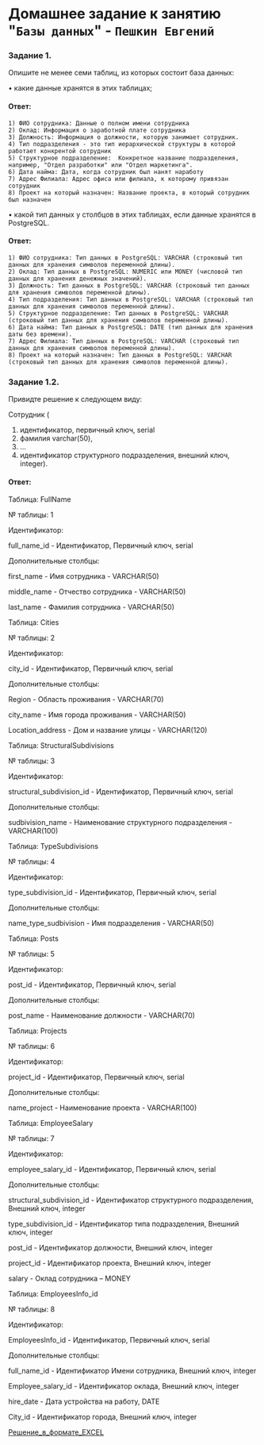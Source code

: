 # Домашнее задание к занятию "`Базы данных`" - `Пешкин Евгений`


### Задание 1.

Опишите не менее семи таблиц, из которых состоит база данных:


• какие данные хранятся в этих таблицах;

#### Ответ:
    1) ФИО сотрудника: Данные о полном имени сотрудника
    2) Оклад: Информация о заработной плате сотрудника
    3) Должность: Информация о должности, которую занимает сотрудник.
    4) Тип подразделения - это тип иерархической структуры в которой работает конкрентой сотрудник
    5) Структурное подразделение:  Конкретное название подразделения, например, "Отдел разработки" или "Отдел маркетинга".
    6) Дата найма: Дата, когда сотрудник был нанят наработу
    7) Адрес Филиала: Адрес офиса или филиала, к которому привязан сотрудник
    8) Проект на который назначен: Название проекта, в который сотрудник был назначен


• какой тип данных у столбцов в этих таблицах, если данные хранятся в PostgreSQL.

#### Ответ:
    1) ФИО сотрудника: Тип данных в PostgreSQL: VARCHAR (строковый тип данных для хранения символов переменной длины).
    2) Оклад: Тип данных в PostgreSQL: NUMERIC или MONEY (числовой тип данных для хранения денежных значений).
    3) Должность: Тип данных в PostgreSQL: VARCHAR (строковый тип данных для хранения символов переменной длины).
    4) Тип подразделения: Тип данных в PostgreSQL: VARCHAR (строковый тип данных для хранения символов переменной длины).
    5) Структурное подразделение: Тип данных в PostgreSQL: VARCHAR (строковый тип данных для хранения символов переменной длины).
    6) Дата найма: Тип данных в PostgreSQL: DATE (тип данных для хранения даты без времени).
    7) Адрес Филиала: Тип данных в PostgreSQL: VARCHAR (строковый тип данных для хранения символов переменной длины).
    8) Проект на который назначен: Тип данных в PostgreSQL: VARCHAR (строковый тип данных для хранения символов переменной длины).



### Задание 1.2.

Привидте решение к следующем виду:

Сотрудник (

1) идентификатор, первичный ключ, serial
2) фамилия varchar(50),
3) ...
4) идентификатор структурного подразделения, внешний ключ, integer).

#### Ответ:

Таблица: FullName

№ таблицы: 1

Идентификатор:

full_name_id - Идентификатор, Первичный ключ, serial

Дополнительные столбцы: 

first_name - Имя сотрудника - VARCHAR(50)

middle_name - Отчество сотрудника - VARCHAR(50)

last_name - Фамилия сотрудника - VARCHAR(50)



Таблица: Cities

№ таблицы: 2

Идентификатор:

city_id - Идентификатор, Первичный ключ, serial

Дополнительные столбцы:

Region - Область проживания - VARCHAR(70)

city_name - Имя города проживания - VARCHAR(50)

Location_address - Дом и название улицы - VARCHAR(120)



Таблица: StructuralSubdivisions

№ таблицы: 3

Идентификатор:

structural_subdivision_id - Идентификатор, Первичный ключ, serial

Дополнительные столбцы:

sudbivision_name - Наименование структурного подразделения - VARCHAR(100)



Таблица: TypeSubdivisions

№ таблицы: 4

Идентификатор:

type_subdivision_id - Идентификатор, Первичный ключ, serial

Дополнительные столбцы:

name_type_sudbivision - Имя подразделения - VARCHAR(50)


Таблица: Posts

№ таблицы: 5

Идентификатор:

post_id - Идентификатор, Первичный ключ, serial

Дополнительные столбцы:

post_name - Наименование должности - VARCHAR(70)


Таблица: Projects

№ таблицы: 6

Идентификатор:

project_id - Идентификатор, Первичный ключ, serial

Дополнительные столбцы:

name_project - Наименование проекта - VARCHAR(100)



Таблица: EmployeeSalary

№ таблицы: 7

Идентификатор:

employee_salary_id - Идентификатор, Первичный ключ, serial

Дополнительные столбцы:

structural_subdivision_id - Идентификатор структурного подразделения, Внешний ключ, integer

type_subdivision_id - Идентификатор типа подразделения, Внешний ключ, integer

post_id - Идентификатор должности, Внешний ключ, integer

project_id - Идентификатор проекта, Внешний ключ, integer

salary - Оклад сотрудника – MONEY


Таблица: EmployeesInfo_id

№ таблицы: 8

Идентификатор:

EmployeesInfo_id - Идентификатор, Первичный ключ, serial

Дополнительные столбцы:

full_name_id - Идентификатор Имени сотрудника, Внешний ключ, integer

Employee_salary_id - Идентификатор оклада, Внешний ключ, integer

hire_date - Дата устройства на работу, DATE

City_id - Идентификатор города, Внешний ключ, integer


[Решение_в_формате_EXCEL](https://github.com/SoReX48/12-01.md/blob/main/Базы_данных/hw-12-1_homework.xlsx)


